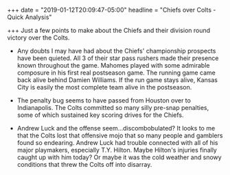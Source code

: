 +++
date = "2019-01-12T20:09:47-05:00"
headline = "Chiefs over Colts - Quick Analysis"

+++
Just a few points to make about the Chiefs and their division round victory over the Colts.

* Any doubts I may have had about the Chiefs' championship prospects have been quieted. All 3 of their star pass rushers made their presence known throughout the game. Mahomes played with some admirable composure in his first real postseason game. The running game came back alive behind Damien Williams. If the run game stays alive, Kansas City is easily the most complete team alive in the postseason.  

  

* The penalty bug seems to have passed from Houston over to Indianapolis. The Colts committed so many silly pre-snap penalties, some of which sustained key scoring drives for the Chiefs.  

  

* Andrew Luck and the offense seem...discombobulated? It looks to me that the Colts lost that offensive mojo that so many people and gamblers found so endearing. Andrew Luck had trouble connected with all of his major playmakers, especially T.Y. Hilton. Maybe Hilton's injuries finally caught up with him today? Or maybe it was the cold weather and snowy conditions that threw the Colts off into disarray.